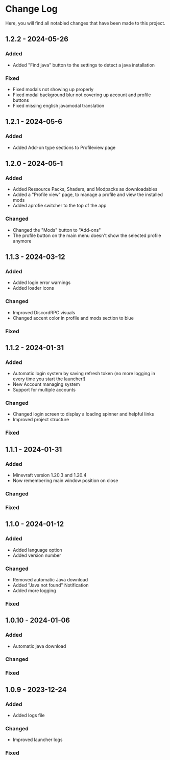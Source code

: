 # Change Log

Here, you will find all notabled changes that have been made to this project.

## 1.2.2 - 2024-05-26

### Added
- Added "Find java" button to the settings to detect a java installation

### Fixed
- Fixed modals not showing up properly
- Fixed modal background blur not covering up account and profile buttons
- Fixed missing english javamodal translation

## 1.2.1 - 2024-05-6

### Added
- Added Add-on type sections to Profileview page

## 1.2.0 - 2024-05-1

### Added
- Added Ressource Packs, Shaders, and Modpacks as downloadables
- Added a "Profile view" page, to manage a profile and view the installed mods
- Added aprofie switcher to the top of the app

### Changed
- Changed the "Mods" button to "Add-ons"
- The profile button on the main menu doesn't show the selected profile anymore

## 1.1.3 - 2024-03-12

### Added
- Added login error warnings
- Added loader icons

### Changed
- Improved DiscordRPC visuals
- Changed accent color in profile and mods section to blue

### Fixed

## 1.1.2 - 2024-01-31

### Added
- Automatic login system by saving refresh token (no more logging in every time you start the launcher!)
- New Account managing system
- Support for multiple accounts

### Changed
- Changed login screen to display a loading spinner and helpful links
- Improved project structure

### Fixed

## 1.1.1 - 2024-01-31

### Added
- Minevraft version 1.20.3 and 1.20.4
- Now remembering main window position on close

### Changed

### Fixed

## 1.1.0 - 2024-01-12

### Added
- Added language option
- Added version number

### Changed
- Removed automatic Java download
- Added "Java not found" Notification
- Added more logging

### Fixed

## 1.0.10 - 2024-01-06

### Added
- Automatic java download

### Changed

### Fixed

## 1.0.9 - 2023-12-24

### Added
- Added logs file

### Changed
- Improved launcher logs

### Fixed